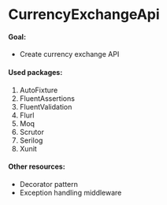 # CurrencyExchangeApi    

#### Goal:
* Create currency exchange API 
 
#### Used packages:  
1. AutoFixture
2. FluentAssertions
3. FluentValidation
4. Flurl
5. Moq
6. Scrutor
7. Serilog
8. Xunit
 
#### Other resources:  
* Decorator pattern
* Exception handling middleware
